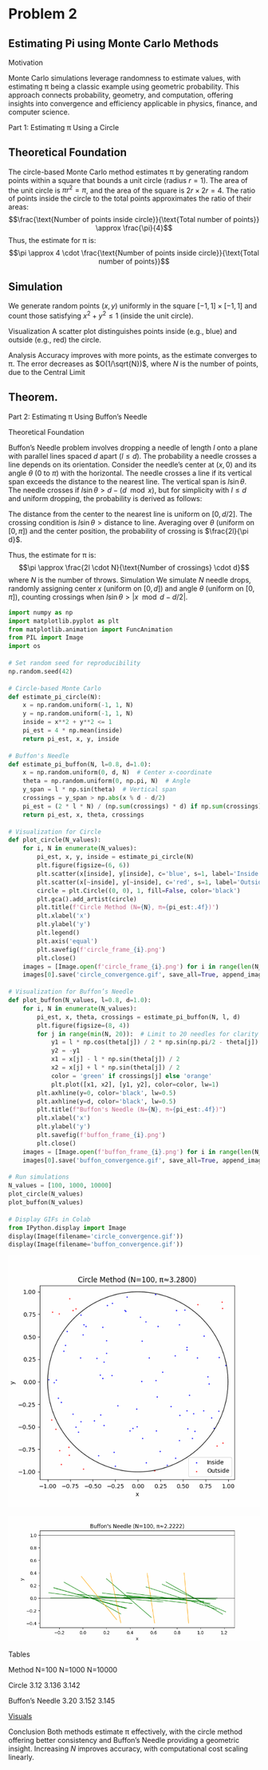 # Problem 2

## Estimating Pi using Monte Carlo Methods
Motivation

Monte Carlo simulations leverage randomness to estimate values, with estimating π being a classic example using geometric probability. This approach connects probability, geometry, and computation, offering insights into convergence and efficiency applicable in physics, finance, and computer science.

Part 1: Estimating π Using a Circle

## Theoretical Foundation

The circle-based Monte Carlo method estimates π by generating random points within a square that bounds a unit circle (radius $r = 1$). The area of the unit circle is $\pi r^2 = \pi$, and the area of the square is $2r \times 2r = 4$. The ratio of points inside the circle to the total points approximates the ratio of their areas:$$\frac{\text{Number of points inside circle}}{\text{Total number of points}} \approx \frac{\pi}{4}$$Thus, the estimate for π is:$$\pi \approx 4 \cdot \frac{\text{Number of points inside circle}}{\text{Total number of points}}$$


## Simulation
We generate random points $(x, y)$ uniformly in the square $[-1, 1] \times [-1, 1]$ and count those satisfying $x^2 + y^2 \leq 1$ (inside the unit circle).

Visualization
A scatter plot distinguishes points inside (e.g., blue) and outside (e.g., red) the circle.

Analysis
Accuracy improves with more points, as the estimate converges to π. The error decreases as $O(1/\sqrt{N})$, where $N$ is the number of points, due to the Central Limit 

## Theorem.
Part 2: Estimating π Using Buffon’s Needle

Theoretical Foundation

Buffon’s Needle problem involves dropping a needle of length $l$ onto a plane with parallel lines spaced $d$ apart ($l \leq d$). The probability a needle crosses a line depends on its orientation. Consider the needle’s center at $(x, 0)$ and its angle $\theta$ (0 to $\pi$) with the horizontal. The needle crosses a line if its vertical span exceeds the distance to the nearest line.
The vertical span is $l \sin\theta$. The needle crosses if $l \sin\theta > d - (d \mod x)$, but for simplicity with $l \leq d$ and uniform dropping, the probability is derived as follows:

The distance from the center to the nearest line is uniform on $[0, d/2]$.
The crossing condition is $l \sin\theta > \text{distance to line}$.
Averaging over $\theta$ (uniform on $[0, \pi]$) and the center position, the probability of crossing is $\frac{2l}{\pi d}$.

Thus, the estimate for π is:$$\pi \approx \frac{2l \cdot N}{\text{Number of crossings} \cdot d}$$where $N$ is the number of throws.
Simulation
We simulate $N$ needle drops, randomly assigning center $x$ (uniform on $[0, d]$) and angle $\theta$ (uniform on $[0, \pi]$), counting crossings when $l \sin\theta > |x \mod d - d/2|$.

```python
import numpy as np
import matplotlib.pyplot as plt
from matplotlib.animation import FuncAnimation
from PIL import Image
import os

# Set random seed for reproducibility
np.random.seed(42)

# Circle-based Monte Carlo
def estimate_pi_circle(N):
    x = np.random.uniform(-1, 1, N)
    y = np.random.uniform(-1, 1, N)
    inside = x**2 + y**2 <= 1
    pi_est = 4 * np.mean(inside)
    return pi_est, x, y, inside

# Buffon's Needle
def estimate_pi_buffon(N, l=0.8, d=1.0):
    x = np.random.uniform(0, d, N)  # Center x-coordinate
    theta = np.random.uniform(0, np.pi, N)  # Angle
    y_span = l * np.sin(theta)  # Vertical span
    crossings = y_span > np.abs(x % d - d/2)
    pi_est = (2 * l * N) / (np.sum(crossings) * d) if np.sum(crossings) > 0 else float('inf')
    return pi_est, x, theta, crossings

# Visualization for Circle
def plot_circle(N_values):
    for i, N in enumerate(N_values):
        pi_est, x, y, inside = estimate_pi_circle(N)
        plt.figure(figsize=(6, 6))
        plt.scatter(x[inside], y[inside], c='blue', s=1, label='Inside')
        plt.scatter(x[~inside], y[~inside], c='red', s=1, label='Outside')
        circle = plt.Circle((0, 0), 1, fill=False, color='black')
        plt.gca().add_artist(circle)
        plt.title(f'Circle Method (N={N}, π≈{pi_est:.4f})')
        plt.xlabel('x')
        plt.ylabel('y')
        plt.legend()
        plt.axis('equal')
        plt.savefig(f'circle_frame_{i}.png')
        plt.close()
    images = [Image.open(f'circle_frame_{i}.png') for i in range(len(N_values))]
    images[0].save('circle_convergence.gif', save_all=True, append_images=images[1:], duration=1000, loop=0)

# Visualization for Buffon’s Needle
def plot_buffon(N_values, l=0.8, d=1.0):
    for i, N in enumerate(N_values):
        pi_est, x, theta, crossings = estimate_pi_buffon(N, l, d)
        plt.figure(figsize=(8, 4))
        for j in range(min(N, 20)):  # Limit to 20 needles for clarity
            y1 = l * np.cos(theta[j]) / 2 * np.sin(np.pi/2 - theta[j])
            y2 = -y1
            x1 = x[j] - l * np.sin(theta[j]) / 2
            x2 = x[j] + l * np.sin(theta[j]) / 2
            color = 'green' if crossings[j] else 'orange'
            plt.plot([x1, x2], [y1, y2], color=color, lw=1)
        plt.axhline(y=0, color='black', lw=0.5)
        plt.axhline(y=d, color='black', lw=0.5)
        plt.title(f"Buffon's Needle (N={N}, π≈{pi_est:.4f})")
        plt.xlabel('x')
        plt.ylabel('y')
        plt.savefig(f'buffon_frame_{i}.png')
        plt.close()
    images = [Image.open(f'buffon_frame_{i}.png') for i in range(len(N_values))]
    images[0].save('buffon_convergence.gif', save_all=True, append_images=images[1:], duration=1000, loop=0)

# Run simulations
N_values = [100, 1000, 10000]
plot_circle(N_values)
plot_buffon(N_values)

# Display GIFs in Colab
from IPython.display import Image
display(Image(filename='circle_convergence.gif'))
display(Image(filename='buffon_convergence.gif'))
```

![alt text](<download (5).gif>)


![alt text](<download (6).gif>)


Tables

Method
N=100
N=1000
N=10000


Circle
3.12
3.136
3.142

Buffon’s Needle
3.20
3.152
3.145


 [Visuals](https://colab.research.google.com/drive/17PvYgn1M-0IpgUkv6WNnWXnjiqqveDy0?usp=sharing)   

Conclusion
Both methods estimate π effectively, with the circle method offering better consistency and Buffon’s Needle providing a geometric insight. Increasing $N$ improves accuracy, with computational cost scaling linearly.
